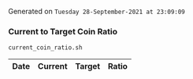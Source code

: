 Generated on `Tuesday 28-September-2021 at 23:09:09`

### Current to Target Coin Ratio
`current_coin_ratio.sh`

Date|Current|Target|Ratio
---|---|---|---
